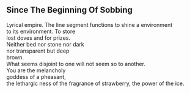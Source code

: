 Since The Beginning Of Sobbing
------------------------------
Lyrical empire. The line segment functions to shine a environment  
to its environment. To store  
lost doves and for prizes.  
Neither bed nor stone nor dark  
nor transparent but deep  
brown.  
What seems disjoint to one will not seem so to another.  
You are the melancholy  
goddess of a pheasant,  
the lethargic ness of the fragrance of strawberry, the power of the ice.  
